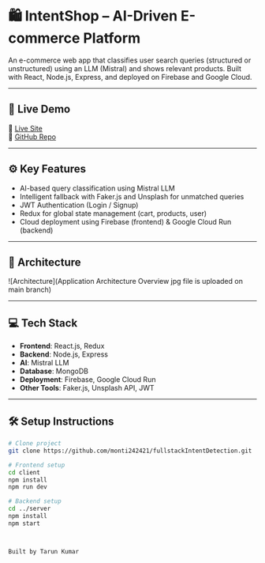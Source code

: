 # 🛍️ IntentShop – AI-Driven E-commerce Platform

An e-commerce web app that classifies user search queries (structured or unstructured) using an LLM (Mistral) and shows relevant products.
Built with React, Node.js, Express, and deployed on Firebase and Google Cloud.

---

## 🚀 Live Demo

🔗 [Live Site](https://fullstack-intent-detection.web.app/login)  
🔗 [GitHub Repo](https://github.com/monti242421/fullstackIntentDetection)

---

## ⚙️ Key Features

- AI-based query classification using Mistral LLM
- Intelligent fallback with Faker.js and Unsplash for unmatched queries
- JWT Authentication (Login / Signup)
- Redux for global state management (cart, products, user)
- Cloud deployment using Firebase (frontend) & Google Cloud Run (backend)

---

## 🧠 Architecture

![Architecture](Application Architecture Overview jpg file is uploaded on main branch)

---

## 💻 Tech Stack

- **Frontend**: React.js, Redux
- **Backend**: Node.js, Express
- **AI**: Mistral LLM
- **Database**: MongoDB
- **Deployment**: Firebase, Google Cloud Run
- **Other Tools**: Faker.js, Unsplash API, JWT

---

## 🛠️ Setup Instructions

```bash
# Clone project
git clone https://github.com/monti242421/fullstackIntentDetection.git

# Frontend setup
cd client
npm install
npm run dev

# Backend setup
cd ../server
npm install
npm start



Built by Tarun Kumar
